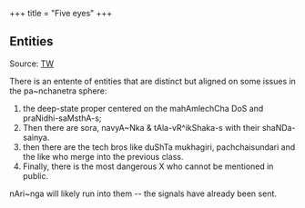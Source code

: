 +++
title = "Five eyes"
+++
## Entities
Source: [TW](https://x.com/blog_supplement/status/1847160950735921502)

There is an entente of entities that are distinct but aligned on some issues in the pa~nchanetra sphere: 

1. the deep-state proper centered on the mahAmlechCha DoS and praNidhi-saMsthA-s;  
2. Then there are sora, navyA~Nka & tAla-vR^ikShaka-s with their shaNDa-sainya.  
3. then there are the tech bros like duShTa mukhagiri, pachchaisundari and the like who merge into the previous class.  
4. Finally, there is the most dangerous X who cannot be mentioned in public. 

nAri~nga will likely run into them -- the signals have already been sent.
